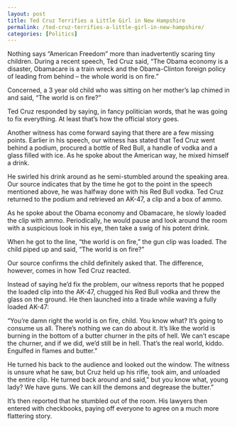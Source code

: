 ```yaml
---
layout: post
title: Ted Cruz Terrifies a Little Girl in New Hampshire
permalink: /ted-cruz-terrifies-a-little-girl-in-new-hampshire/
categories: [Politics]
---
```

Nothing says “American Freedom” more than inadvertently scaring tiny children.
During a recent speech, Ted Cruz said, “The Obama economy is a disaster, Obamacare is a train wreck and the Obama-Clinton foreign policy of leading from behind – the whole world is on fire.”

Concerned, a 3 year old child who was sitting on her mother’s lap chimed in and said, “The world is on fire?”

Ted Cruz responded by saying, in fancy politician words, that he was going to fix everything. At least that’s how the official story goes.

Another witness has come forward saying that there are a few missing points. Earlier in his speech, our witness has stated that Ted Cruz went behind a podium, procured a bottle of Red Bull, a handle of vodka and a glass filled with ice. As he spoke about the American way, he mixed himself a drink.

He swirled his drink around as he semi-stumbled around the speaking area. Our source indicates that by the time he got to the point in the speech mentioned above, he was halfway done with his Red Bull vodka. Ted Cruz returned to the podium and retrieved an AK-47, a clip and a box of ammo.

As he spoke about the Obama economy and Obamacare, he slowly loaded the clip with ammo. Periodically, he would pause and look around the room with a suspicious look in his eye, then take a swig of his potent drink.

When he got to the line, “the world is on fire,” the gun clip was loaded. The child piped up and said, “The world is on fire?”

Our source confirms the child definitely asked that. The difference, however, comes in how Ted Cruz reacted.

Instead of saying he’d fix the problem, our witness reports that he popped the loaded clip into the AK-47, chugged his Red Bull vodka and threw the glass on the ground. He then launched into a tirade while waving a fully loaded AK-47:

“You’re damn right the world is on fire, child. You know what? It’s going to consume us all. There’s nothing we can do about it. It’s like the world is burning in the bottom of a butter churner in the pits of hell. We can’t escape the churner, and if we did, we’d still be in hell. That’s the real world, kiddo. Engulfed in flames and butter.”

He turned his back to the audience and looked out the window. The witness is unsure what he saw, but Cruz held up his rifle, took aim, and unloaded the entire clip. He turned back around and said,” but you know what, young lady? We have guns. We can kill the demons and degrease the butter.”

It’s then reported that he stumbled out of the room. His lawyers then entered with checkbooks, paying off everyone to agree on a much more flattering story.
